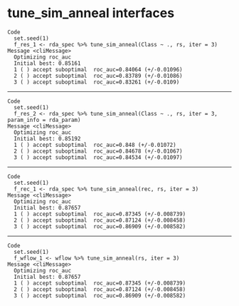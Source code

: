 # tune_sim_anneal interfaces

    Code
      set.seed(1)
      f_res_1 <- rda_spec %>% tune_sim_anneal(Class ~ ., rs, iter = 3)
    Message <cliMessage>
      Optimizing roc_auc
      Initial best: 0.85161
      1 ( ) accept suboptimal  roc_auc=0.84064 (+/-0.01096)
      2 ( ) accept suboptimal  roc_auc=0.83789 (+/-0.01086)
      3 ( ) accept suboptimal  roc_auc=0.83261 (+/-0.0109)

---

    Code
      set.seed(1)
      f_res_2 <- rda_spec %>% tune_sim_anneal(Class ~ ., rs, iter = 3, param_info = rda_param)
    Message <cliMessage>
      Optimizing roc_auc
      Initial best: 0.85192
      1 ( ) accept suboptimal  roc_auc=0.848 (+/-0.01072)
      2 ( ) accept suboptimal  roc_auc=0.84678 (+/-0.01067)
      3 ( ) accept suboptimal  roc_auc=0.84534 (+/-0.01097)

---

    Code
      set.seed(1)
      f_rec_1 <- rda_spec %>% tune_sim_anneal(rec, rs, iter = 3)
    Message <cliMessage>
      Optimizing roc_auc
      Initial best: 0.87657
      1 ( ) accept suboptimal  roc_auc=0.87345 (+/-0.008739)
      2 ( ) accept suboptimal  roc_auc=0.87124 (+/-0.008458)
      3 ( ) accept suboptimal  roc_auc=0.86909 (+/-0.008582)

---

    Code
      set.seed(1)
      f_wflow_1 <- wflow %>% tune_sim_anneal(rs, iter = 3)
    Message <cliMessage>
      Optimizing roc_auc
      Initial best: 0.87657
      1 ( ) accept suboptimal  roc_auc=0.87345 (+/-0.008739)
      2 ( ) accept suboptimal  roc_auc=0.87124 (+/-0.008458)
      3 ( ) accept suboptimal  roc_auc=0.86909 (+/-0.008582)

